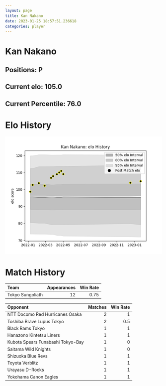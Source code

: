 ```yaml
---  
layout: page  
title: Kan Nakano  
date: 2023-01-25 18:57:51.236618  
categories: player  
---
```

# Kan Nakano

## Positions: P

## Current elo: 105.0

## Current Percentile: 76.0

# Elo History


![elo history](history_KanNakano.png)
# Match History


| Team             |   Appearances |   Win Rate |
|:-----------------|--------------:|-----------:|
| Tokyo Sungoliath |            12 |       0.75 |

| Opponent                          |   Matches |   Win Rate |
|:----------------------------------|----------:|-----------:|
| NTT Docomo Red Hurricanes Osaka   |         2 |        1   |
| Toshiba Brave Lupus Tokyo         |         2 |        0.5 |
| Black Rams Tokyo                  |         1 |        1   |
| Hanazono Kintetsu Liners          |         1 |        1   |
| Kubota Spears Funabashi Tokyo-Bay |         1 |        0   |
| Saitama Wild Knights              |         1 |        0   |
| Shizuoka Blue Revs                |         1 |        1   |
| Toyota Verblitz                   |         1 |        1   |
| Urayasu D-Rocks                   |         1 |        1   |
| Yokohama Canon Eagles             |         1 |        1   |